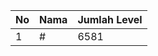 | No | Nama            | Jumlah Level |
|----|-----------------|--------------|
| 1  | #    |    6581        |
